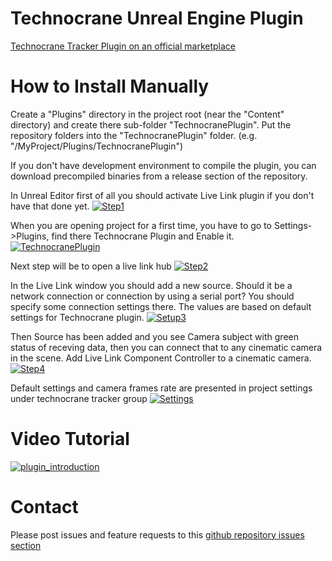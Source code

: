 # Technocrane Unreal Engine Plugin

[Technocrane Tracker Plugin on an official marketplace](https://unrealengine.com/marketplace/en-US/slug/technocrane-tracker?fbclid=IwAR0Fj0Ma3GsJ5hbG-oYZzfJeObZsdd8iSZKVrDtZPjCpr2IUWdOS83wVVsA)

# How to Install Manually

  Create a "Plugins" directory in the project root (near the "Content" directory) and create there sub-folder "TechnocranePlugin". Put the repository folders into the "TechnocranePlugin" folder. (e.g. "/MyProject/Plugins/TechnocranePlugin")

  If you don't have development environment to compile the plugin, you can download precompiled binaries from a release section of the repository.

  In Unreal Editor first of all you should activate Live Link plugin if you don't have that done yet.
  [![Step1](https://github.com/technocranes/technocrane-unreal/blob/master/Images/setup_1.jpg)]()

  When you are opening project for a first time, you have to go to Settings->Plugins, find there Technocrane Plugin and Enable it.
[![TechnocranePlugin](https://github.com/technocranes/technocrane-unreal/blob/master/Images/TechnocranePlugin.JPG)]()

  Next step will be to open a live link hub
[![Step2](https://github.com/technocranes/technocrane-unreal/blob/master/Images/setup_2.jpg)]()  

  In the Live Link window you should add a new source. Should it be a network connection or connection by using a serial port? You should specify some connection settings there. The values are based on default settings for Technocrane plugin.
[![Setup3](https://github.com/technocranes/technocrane-unreal/blob/master/Images/setup_3.jpg)]()

 Then Source has been added and you see Camera subject with green status of receving data, then you can connect that to any cinematic camera in the scene. Add Live Link Component Controller to a cinematic camera.
[![Step4](https://github.com/technocranes/technocrane-unreal/blob/master/Images/setup_4.jpg)]()

 Default settings and camera frames rate are presented in project settings under technocrane tracker group
[![Settings](https://github.com/technocranes/technocrane-unreal/blob/master/Images/setup_6.jpg)]()

# Video Tutorial

[![plugin_introduction](https://youtu.be/Nxp08jvDGdk)](https://youtu.be/Nxp08jvDGdk)

# Contact

Please post issues and feature requests to this [github repository issues section](https://github.com/technocranes/technocrane-unreal/issues)

